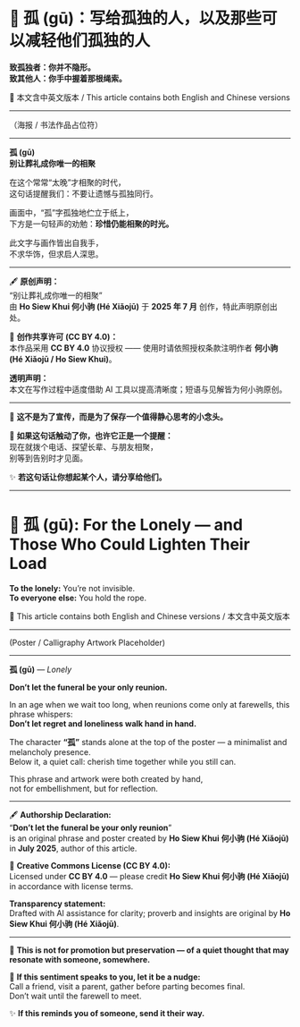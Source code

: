 <!-- 
[Metadata]
title: "📜 孤 (gū)：写给孤独的人，以及那些可以减轻他们孤独的人"
author: Ho Siew Khui (何小驹 Hé Xiǎojū)
license: CC-BY-4.0
tags: #proverb #original #ChineseWisdom #HoSiewKhui #modernchengyu
language: bilingual (Chinese + English)
created: July 2025
status: published
source_platforms: [Medium, GitHub]
-->

# 📜 孤 (gū)：写给孤独的人，以及那些可以减轻他们孤独的人  
**致孤独者：你并不隐形。**  
**致其他人：你手中握着那根绳索。**  

📜 本文含中英文版本 / This article contains both English and Chinese versions

---

（海报 / 书法作品占位符）

---

**孤 (gū)**  
**别让葬礼成你唯一的相聚**  

在这个常常“太晚”才相聚的时代，  
这句话提醒我们：不要让遗憾与孤独同行。  

画面中，“孤”字孤独地伫立于纸上，  
下方是一句轻声的劝勉：**珍惜仍能相聚的时光。**  

此文字与画作皆出自我手，  
不求华饰，但求启人深思。  

---

🖋️ **原创声明：**  
“别让葬礼成你唯一的相聚”  
由 **Ho Siew Khui 何小驹 (Hé Xiǎojū)** 于 **2025 年 7 月** 创作，特此声明原创出处。  

🌿 **创作共享许可 (CC BY 4.0)：**  
本作品采用 **CC BY 4.0** 协议授权 —— 使用时请依照授权条款注明作者 **何小驹 (Hé Xiǎojū / Ho Siew Khui)**。  

**透明声明：**  
本文在写作过程中适度借助 AI 工具以提高清晰度；短语与见解皆为何小驹原创。  

---

📜 **这不是为了宣传，而是为了保存一个值得静心思考的小念头。**  

🌿 **如果这句话触动了你，也许它正是一个提醒：**  
现在就拨个电话、探望长辈、与朋友相聚，  
别等到告别时才见面。  

✨ **若这句话让你想起某个人，请分享给他们。**  

---

# 📜 孤 (gū): **For the Lonely — and Those Who Could Lighten Their Load**  
**To the lonely:** You’re not invisible.  
**To everyone else:** You hold the rope.  

📜 This article contains both English and Chinese versions / 本文含中英文版本

---

(Poster / Calligraphy Artwork Placeholder)

---

**孤 (gū)** — *Lonely*  

**Don’t let the funeral be your only reunion.**  

In an age when we wait too long, when reunions come only at farewells, this phrase whispers:  
**Don’t let regret and loneliness walk hand in hand.**  

The character **“孤”** stands alone at the top of the poster — a minimalist and melancholy presence.  
Below it, a quiet call: cherish time together while you still can.  
 
This phrase and artwork were both created by hand,  
not for embellishment, but for reflection.  

---

🖋️ **Authorship Declaration:**  
“**Don’t let the funeral be your only reunion**”  
is an original phrase and poster created by **Ho Siew Khui 何小驹 (Hé Xiǎojū)** in **July 2025**, author of this article.  

🌿 **Creative Commons License (CC BY 4.0):**  
Licensed under **CC BY 4.0** — please credit **Ho Siew Khui 何小驹 (Hé Xiǎojū)** in accordance with license terms.  

**Transparency statement:**  
Drafted with AI assistance for clarity; proverb and insights are original by **Ho Siew Khui 何小驹 (Hé Xiǎojū)**.  

---

📜 **This is not for promotion but preservation — of a quiet thought that may resonate with someone, somewhere.**  

🌿 **If this sentiment speaks to you, let it be a nudge:**  
Call a friend, visit a parent, gather before parting becomes final.  
Don’t wait until the farewell to meet.  

✨ **If this reminds you of someone, send it their way.**

